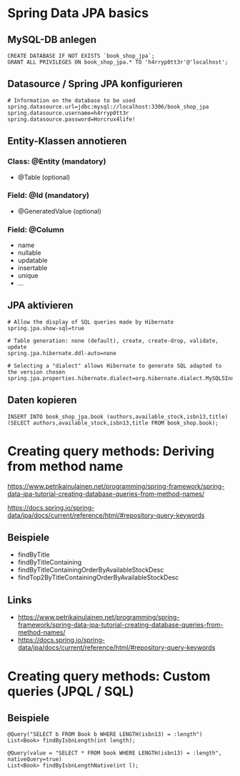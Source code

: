 # Spring Data JPA basics

## MySQL-DB anlegen
```
CREATE DATABASE IF NOT EXISTS `book_shop_jpa`;
GRANT ALL PRIVILEGES ON book_shop_jpa.* TO 'h4rryp0tt3r'@'localhost';
```

## Datasource / Spring JPA konfigurieren
```
# Information on the database to be used
spring.datasource.url=jdbc:mysql://localhost:3306/book_shop_jpa
spring.datasource.username=h4rryp0tt3r
spring.datasource.password=Horcrux4life!
```

## Entity-Klassen annotieren

### Class: @Entity (mandatory)
* @Table (optional)

### Field: @Id (mandatory)
* @GeneratedValue (optional)

### Field: @Column
* name
* nullable
* updatable
* insertable
* unique
* ...

## JPA aktivieren
```
# Allow the display of SQL queries made by Hibernate
spring.jpa.show-sql=true

# Table generation: none (default), create, create-drop, validate, update 
spring.jpa.hibernate.ddl-auto=none

# Selecting a "dialect" allows Hibernate to generate SQL adapted to the version chosen
spring.jpa.properties.hibernate.dialect=org.hibernate.dialect.MySQL5InnoDBDialect  
```
  
## Daten kopieren
```
INSERT INTO book_shop_jpa.book (authors,available_stock,isbn13,title) (SELECT authors,available_stock,isbn13,title FROM book_shop.book);
```

# Creating query methods: Deriving from method name

https://www.petrikainulainen.net/programming/spring-framework/spring-data-jpa-tutorial-creating-database-queries-from-method-names/

https://docs.spring.io/spring-data/jpa/docs/current/reference/html/#repository-query-keywords

## Beispiele
* findByTitle
* findByTitleContaining
* findByTitleContainingOrderByAvailableStockDesc
* findTop2ByTitleContainingOrderByAvailableStockDesc

## Links
* https://www.petrikainulainen.net/programming/spring-framework/spring-data-jpa-tutorial-creating-database-queries-from-method-names/
* https://docs.spring.io/spring-data/jpa/docs/current/reference/html/#repository-query-keywords


# Creating query methods: Custom queries (JPQL / SQL)

## Beispiele
```
@Query("SELECT b FROM Book b WHERE LENGTH(isbn13) = :length")
List<Book> findByIsbnLength(int length);

@Query(value = "SELECT * FROM book WHERE LENGTH(isbn13) = :length", nativeQuery=true)
List<Book> findByIsbnLengthNative(int l);
```
